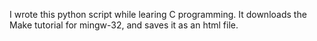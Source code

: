 I wrote this python script while learing C programming.
It downloads the Make tutorial for mingw-32, and saves it as an html file.
